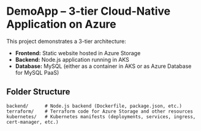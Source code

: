 # DemoApp – 3-tier Cloud-Native Application on Azure

This project demonstrates a 3-tier architecture:
- **Frontend:** Static website hosted in Azure Storage
- **Backend:** Node.js application running in AKS
- **Database:** MySQL (either as a container in AKS or as Azure Database for MySQL PaaS)

## Folder Structure

```
backend/      # Node.js backend (Dockerfile, package.json, etc.)
terraform/    # Terraform code for Azure Storage and other resources
kubernetes/   # Kubernetes manifests (deployments, services, ingress, cert-manager, etc.)
```